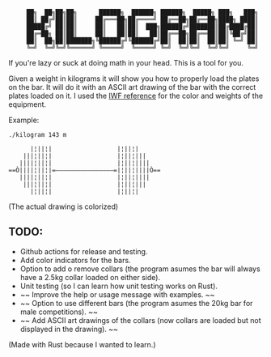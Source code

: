 
```
     ██╗  ██╗██╗██╗      ██████╗  ██████╗ ██████╗  █████╗ ███╗   ███╗
     ██║ ██╔╝██║██║     ██╔═══██╗██╔════╝ ██╔══██╗██╔══██╗████╗ ████║
     █████╔╝ ██║██║     ██║   ██║██║  ███╗██████╔╝███████║██╔████╔██║
     ██╔═██╗ ██║██║     ██║   ██║██║   ██║██╔══██╗██╔══██║██║╚██╔╝██║
     ██║  ██╗██║███████╗╚██████╔╝╚██████╔╝██║  ██║██║  ██║██║ ╚═╝ ██║
     ╚═╝  ╚═╝╚═╝╚══════╝ ╚═════╝  ╚═════╝ ╚═╝  ╚═╝╚═╝  ╚═╝╚═╝     ╚═╝
```                                                             

If you're lazy or suck at doing math in your head. This is a tool for you.

Given a weight in kilograms it will show you how to properly load the plates on the bar. It will do it with an ASCII art drawing of the bar with the correct plates loaded on it. I used the [IWF reference](https://iwf.sport/weightlifting_/equipment/) for the color and weights of the equipment.

Example: 

```
./kilogram 143 m

      |¦||¦|                  |¦||¦|
    |||¦||¦|                  |¦||¦|||
   ||||¦||¦|                  |¦||¦||||
==Ò||||¦||¦|=————————————————=|¦||¦||||Ò==
   ||||¦||¦|                  |¦||¦||||
    |||¦||¦|                  |¦||¦|||
      |¦||¦|                  |¦||¦|
```
(The actual drawing is colorized)


## TODO:
  - Github actions for release and testing.
  - Add color indicators for the bars.
  - Option to add o remove collars (the program asumes the bar will always have a 2.5kg collar loaded on either side).
  - Unit testing (so I can learn how unit testing works on Rust).
  - ~~ Improve the help or usage message with examples. ~~
  - ~~ Option to use different bars (the program asumes the 20kg bar for male competitions). ~~
  - ~~ Add ASCII art drawings of the collars (now collars are loaded but not displayed in the drawing). ~~


(Made with Rust because I wanted to learn.)